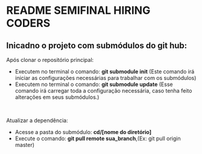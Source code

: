 <h1>README SEMIFINAL HIRING CODERS</h1>

<h2>Inicadno o projeto com submódulos do git hub:</h2>

<p>Após clonar o repositório principal: </p>
<ul>
    <li>Executem no terminal o comando: <b>git submodule init</b> (Este comando irá iniciar as configurações necessárias para trabalhar com os submódulos)</li>
    <li>Executem no terminal o comando: <b>git submodule update</b> (Esse comando irá carregar toda a configuração necessária, caso tenha feito alterações em seus submódulos.)</li>
</ul>
<br/>
<p>Atualizar a dependência:</p>
<ul>
    <li>Acesse a pasta do submódulo: <b>cd/[nome do diretório]</b></li>
    <li>Execute o comando: <b>git pull remote sua_branch</b>,(Ex: git pull origin master)</li>
</ul>
